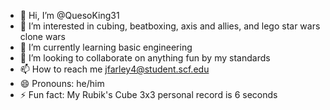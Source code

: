 - 👋 Hi, I’m @QuesoKing31
- 👀 I’m interested in cubing, beatboxing, axis and allies, and lego star wars clone wars
- 🌱 I’m currently learning basic engineering
- 💞️ I’m looking to collaborate on anything fun by my standards
- 📫 How to reach me jfarley4@student.scf.edu
- 😄 Pronouns: he/him
- ⚡ Fun fact: My Rubik's Cube 3x3 personal record is 6 seconds

<!---
QuesoKing31/QuesoKing31 is a ✨ special ✨ repository because its `README.md` (this file) appears on your GitHub profile.
You can click the Preview link to take a look at your changes.
--->
